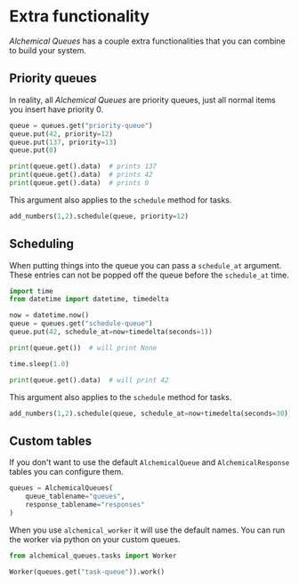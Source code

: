 # Extra functionality

*Alchemical Queues* has a couple extra functionalities that you can combine to build your system.

## Priority queues

In reality, all *Alchemical Queues* are priority queues, just all normal items you insert have priority 0.

```python
queue = queues.get("priority-queue")
queue.put(42, priority=12)
queue.put(137, priority=13)
queue.put(0)

print(queue.get().data)  # prints 137
print(queue.get().data)  # prints 42
print(queue.get().data)  # prints 0
```

This argument also applies to the `schedule` method for tasks.

```python
add_numbers(1,2).schedule(queue, priority=12)
```


## Scheduling

When putting things into the queue you can pass a `schedule_at` argument. These entries can not be popped off the queue before the `schedule_at` time.

```python
import time
from datetime import datetime, timedelta

now = datetime.now()
queue = queues.get("schedule-queue")
queue.put(42, schedule_at=now+timedelta(seconds=1))

print(queue.get())  # will print None

time.sleep(1.0)

print(queue.get().data)  # will print 42
```

This argument also applies to the `schedule` method for tasks.

```python
add_numbers(1,2).schedule(queue, schedule_at=now+timedelta(seconds=30))
```

## Custom tables

If you don't want to use the default `AlchemicalQueue` and `AlchemicalResponse` tables you can configure them.

```python
queues = AlchemicalQueues(
    queue_tablename="queues",
    response_tablename="responses"
)
```

When you use `alchemical_worker` it will use the default names. You can run the worker via python on your custom queues.

```python
from alchemical_queues.tasks import Worker

Worker(queues.get("task-queue")).work()
```
